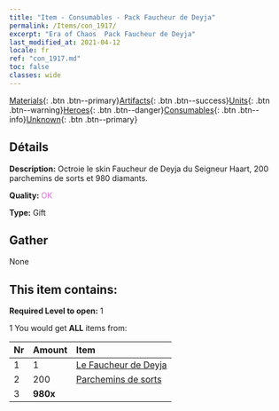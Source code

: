 ```yaml
---
title: "Item - Consumables - Pack Faucheur de Deyja"
permalink: /Items/con_1917/
excerpt: "Era of Chaos  Pack Faucheur de Deyja"
last_modified_at: 2021-04-12
locale: fr
ref: "con_1917.md"
toc: false
classes: wide
---
```

 [Materials](/fr/Items/){: .btn .btn--primary}[Artifacts](/fr/Items/Artifacts/){: .btn .btn--success}[Units](/fr/Items/Units/){: .btn .btn--warning}[Heroes](/fr/Items/Heroes/){: .btn .btn--danger}[Consumables](/fr/Items/Consumables/){: .btn .btn--info}[Unknown](/fr/Items/Unknown/){: .btn .btn--primary}

## Détails
 **Description:** Octroie le skin Faucheur de Deyja du Seigneur Haart, 200 parchemins de sorts et 980 diamants.

 **Quality:** <span style="color: #DA70D6">OK</span>

 **Type:** Gift

## Gather

  None

## This item contains:

 **Required Level to open:** 1

 1 You would get **ALL** items  from:

  | Nr | Amount |     Item    |
  |:---|:-------|:------------|
  | 1 | 1 | [Le Faucheur de Deyja](/fr/Items/con_1050/) | 
  | 2 | 200 | [Parchemins de sorts](/fr/Items/con_694/) | 
  | 3 |  **980x** | <i class="fas fa-gem"/> |  | 
